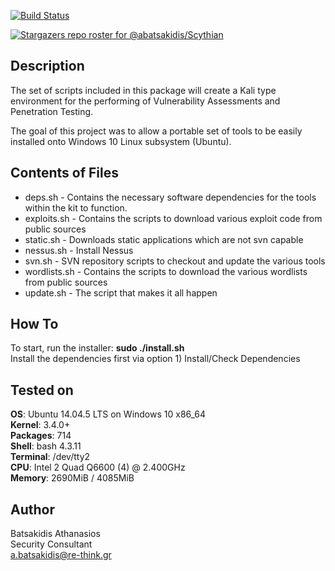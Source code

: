 [![Build Status](https://travis-ci.org/abatsakidis/scythian.svg?branch=master)](https://travis-ci.org/abatsakidis/scythian)

[![Stargazers repo roster for @abatsakidis/Scythian](https://reporoster.com/stars/dark/abatsakidis/Scythian)](https://github.com/abatsakidis/Scythian/stargazers)

## Description ##

The set of scripts included in this package will create a Kali type environment for the performing of
Vulnerability Assessments and Penetration Testing.

The goal of this project was to allow a portable set of tools to be easily installed onto Windows 10 Linux subsystem (Ubuntu). 

## Contents of Files ##

* deps.sh - Contains the necessary software dependencies for the tools within the kit to function.
* exploits.sh - Contains the scripts to download various exploit code from public sources
* static.sh - Downloads static applications which are not svn capable
* nessus.sh - Install Nessus
* svn.sh - SVN repository scripts to checkout and update the various tools
* wordlists.sh - Contains the scripts to download the various wordlists from public sources
* update.sh - The script that makes it all happen

## How To ##

To start, run the installer: **sudo ./install.sh** <br>
Install the dependencies first via option 1) Install/Check Dependencies

## Tested on ##

**OS**: Ubuntu 14.04.5 LTS on Windows 10 x86_64 <br>
**Kernel**: 3.4.0+ <br>
**Packages**: 714 <br>
**Shell**: bash 4.3.11 <br>
**Terminal**: /dev/tty2 <br>
**CPU**: Intel 2 Quad Q6600 (4) @ 2.400GHz <br>
**Memory**: 2690MiB / 4085MiB <br>

## Author ##

Batsakidis Athanasios<br>
Security Consultant<br>
a.batsakidis@re-think.gr
